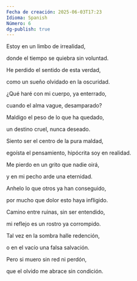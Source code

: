 ```yaml
---
Fecha de creación: 2025-06-03T17:23
Idioma: Spanish
Número: 6
dg-publish: true
---
```

Estoy en un limbo de irrealidad,

donde el tiempo se quiebra sin voluntad.

He perdido el sentido de esta verdad,

como un sueño olvidado en la oscuridad.

  

¿Qué haré con mi cuerpo, ya enterrado,

cuando el alma vague, desamparado?

Maldigo el peso de lo que ha quedado,

un destino cruel, nunca deseado.

  

Siento ser el centro de la pura maldad,

egoísta el pensamiento, hipócrita soy en realidad.

Me pierdo en un grito que nadie oirá,

y en mi pecho arde una eternidad.

  

Anhelo lo que otros ya han conseguido,

por mucho que dolor esto haya infligido.

Camino entre ruinas, sin ser entendido,

mi reflejo es un rostro ya corrompido.

  

Tal vez en la sombra halle redención,

o en el vacío una falsa salvación.

Pero si muero sin red ni perdón,

que el olvido me abrace sin condición.
